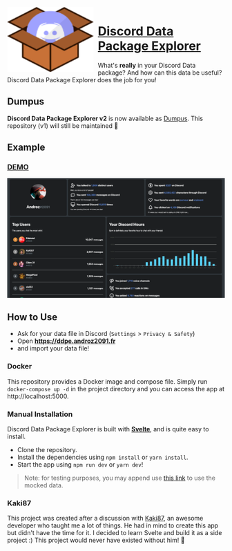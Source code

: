 <img width="200" height="150" align="left" style="float: left; margin: 0 10px 0 0;" alt="DDPE" src="https://github.com/Androz2091/discord-data-package-explorer/raw/master/public/favicon.png">  

# [Discord Data Package Explorer](https://ddpe.androz2091.fr)

What's **really** in your Discord Data package? And how can this data be useful? Discord Data Package Explorer does the job for you!

## Dumpus

**Discord Data Package Explorer v2** is now available as [Dumpus](https://github.com/dumpus-app/dumpus-app). This repository (v1) will still be maintained 💪

## Example

### [DEMO](https://ddpe.androz2091.fr/stats/demo)

![Example](./example.png)

## How to Use

* Ask for your data file in Discord (`Settings` > `Privacy & Safety`)
* Open **https://ddpe.androz2091.fr**
* and import your data file!

### Docker

This repository provides a Docker image and compose file. Simply run `docker-compose up -d` in the project directory 
and you can access the app at http://localhost:5000.

### Manual Installation

Discord Data Package Explorer is built with **[Svelte](https://svelte.dev)**, and is quite easy to install.

* Clone the repository.
* Install the dependencies using `npm install` or `yarn install`.
* Start the app using `npm run dev` or `yarn dev`!

> Note: for testing purposes, you may append use [this link](https://ddpe.androz2091.fr/stats/demo) to use the mocked data.

### Kaki87

This project was created after a discussion with [Kaki87](https://kaki87.net), an awesome developer who taught me a lot of things. He had in mind to create this app but didn't have the time for it. I decided to learn Svelte and build it as a side project :)
This project would never have existed without him! 🙏
